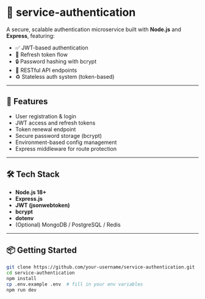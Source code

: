 # 🔐 service-authentication

A secure, scalable authentication microservice built with **Node.js** and **Express**, featuring:

- ✅ JWT-based authentication
- 🔁 Refresh token flow
- 🔒 Password hashing with bcrypt
- 🧰 RESTful API endpoints
- ♻️ Stateless auth system (token-based)

---

## 🚀 Features

- User registration & login
- JWT access and refresh tokens
- Token renewal endpoint
- Secure password storage (bcrypt)
- Environment-based config management
- Express middleware for route protection

---

## 🛠️ Tech Stack

- **Node.js 18+**
- **Express.js**
- **JWT (jsonwebtoken)**
- **bcrypt**
- **dotenv**
- (Optional) MongoDB / PostgreSQL / Redis

---

## 📦 Getting Started

```bash
git clone https://github.com/your-username/service-authentication.git
cd service-authentication
npm install
cp .env.example .env  # fill in your env variables
npm run dev
